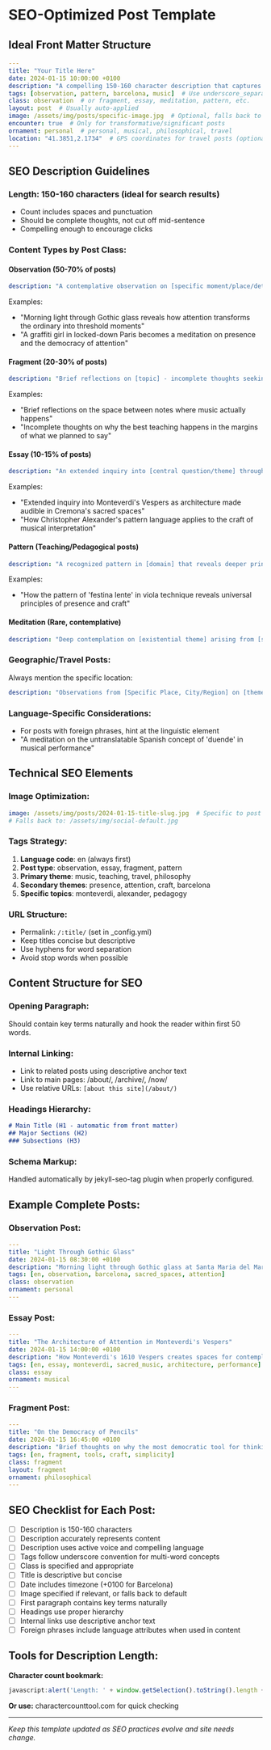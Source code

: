 # SEO-Optimized Post Template

## Ideal Front Matter Structure

```yaml
---
title: "Your Title Here"
date: 2024-01-15 10:00:00 +0100
description: "A compelling 150-160 character description that captures the essence and invites reading"
tags: [observation, pattern, barcelona, music]  # Use underscore_separated for multi-word concepts
class: observation  # or fragment, essay, meditation, pattern, etc.
layout: post  # Usually auto-applied
image: /assets/img/posts/specific-image.jpg  # Optional, falls back to social-default.jpg
encounter: true  # Only for transformative/significant posts
ornament: personal  # personal, musical, philosophical, travel
location: "41.3851,2.1734"  # GPS coordinates for travel posts (optional)
---
```

## SEO Description Guidelines

### Length: 150-160 characters (ideal for search results)
- Count includes spaces and punctuation
- Should be complete thoughts, not cut off mid-sentence
- Compelling enough to encourage clicks

### Content Types by Post Class:

#### **Observation** (50-70% of posts)
```yaml
description: "A contemplative observation on [specific moment/place/detail] that reveals [insight/pattern/meaning]"
```
Examples:
- "Morning light through Gothic glass reveals how attention transforms the ordinary into threshold moments"
- "A graffiti girl in locked-down Paris becomes a meditation on presence and the democracy of attention"

#### **Fragment** (20-30% of posts)
```yaml
description: "Brief reflections on [topic] - incomplete thoughts seeking their larger pattern"
```
Examples:
- "Brief reflections on the space between notes where music actually happens"
- "Incomplete thoughts on why the best teaching happens in the margins of what we planned to say"

#### **Essay** (10-15% of posts)
```yaml
description: "An extended inquiry into [central question/theme] through the lens of [approach/experience]"
```
Examples:
- "Extended inquiry into Monteverdi's Vespers as architecture made audible in Cremona's sacred spaces"
- "How Christopher Alexander's pattern language applies to the craft of musical interpretation"

#### **Pattern** (Teaching/Pedagogical posts)
```yaml
description: "A recognized pattern in [domain] that reveals deeper principles about [larger theme]"
```
Examples:
- "How the pattern of 'festina lente' in viola technique reveals universal principles of presence and craft"

#### **Meditation** (Rare, contemplative)
```yaml
description: "Deep contemplation on [existential theme] arising from [specific experience/observation]"
```

### Geographic/Travel Posts:
Always mention the specific location:
```yaml
description: "Observations from [Specific Place, City/Region] on [theme] - where [what was discovered]"
```

### Language-Specific Considerations:
- For posts with foreign phrases, hint at the linguistic element
- "A meditation on the untranslatable Spanish concept of 'duende' in musical performance"

## Technical SEO Elements

### Image Optimization:
```yaml
image: /assets/img/posts/2024-01-15-title-slug.jpg  # Specific to post
# Falls back to: /assets/img/social-default.jpg
```

### Tags Strategy:
1. **Language code**: en (always first)
2. **Post type**: observation, essay, fragment, pattern
3. **Primary theme**: music, teaching, travel, philosophy
4. **Secondary themes**: presence, attention, craft, barcelona
5. **Specific topics**: monteverdi, alexander, pedagogy

### URL Structure:
- Permalink: `/:title/` (set in _config.yml)
- Keep titles concise but descriptive
- Use hyphens for word separation
- Avoid stop words when possible

## Content Structure for SEO

### Opening Paragraph:
Should contain key terms naturally and hook the reader within first 50 words.

### Internal Linking:
- Link to related posts using descriptive anchor text
- Link to main pages: /about/, /archive/, /now/
- Use relative URLs: `[about this site](/about/)`

### Headings Hierarchy:
```markdown
# Main Title (H1 - automatic from front matter)
## Major Sections (H2)
### Subsections (H3)
```

### Schema Markup:
Handled automatically by jekyll-seo-tag plugin when properly configured.

## Example Complete Posts:

### Observation Post:
```yaml
---
title: "Light Through Gothic Glass"
date: 2024-01-15 08:30:00 +0100
description: "Morning light through Gothic glass at Santa Maria del Mar reveals how attention transforms ordinary moments"
tags: [en, observation, barcelona, sacred_spaces, attention]
class: observation
ornament: personal
---
```

### Essay Post:
```yaml
---
title: "The Architecture of Attention in Monteverdi's Vespers"
date: 2024-01-15 14:00:00 +0100
description: "How Monteverdi's 1610 Vespers creates spaces for contemplation through musical architecture and sacred time"
tags: [en, essay, monteverdi, sacred_music, architecture, performance]
class: essay
ornament: musical
---
```

### Fragment Post:
```yaml
---
title: "On the Democracy of Pencils"
date: 2024-01-15 16:45:00 +0100
description: "Brief thoughts on why the most democratic tool for thinking remains unchanged after centuries of innovation"
tags: [en, fragment, tools, craft, simplicity]
class: fragment
layout: fragment
ornament: philosophical
---
```

## SEO Checklist for Each Post:

- [ ] Description is 150-160 characters
- [ ] Description accurately represents content
- [ ] Description uses active voice and compelling language
- [ ] Tags follow underscore convention for multi-word concepts
- [ ] Class is specified and appropriate
- [ ] Title is descriptive but concise
- [ ] Date includes timezone (+0100 for Barcelona)
- [ ] Image specified if relevant, or falls back to default
- [ ] First paragraph contains key terms naturally
- [ ] Headings use proper hierarchy
- [ ] Internal links use descriptive anchor text
- [ ] Foreign phrases include language attributes when used in content

## Tools for Description Length:

**Character count bookmark:**
```javascript
javascript:alert('Length: ' + window.getSelection().toString().length + ' characters');
```

**Or use:** charactercounttool.com for quick checking

---

*Keep this template updated as SEO practices evolve and site needs change.*